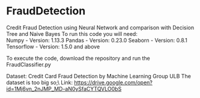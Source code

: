 # FraudDetection
Credit Fraud Detection using Neural Network and comparison with Decision Tree and Naive Bayes
To run this code you will need: \
Numpy - Version: 1.13.3
Pandas - Version: 0.23.0
Seaborn - Version: 0.8.1
Tensorflow - Version: 1.5.0 and above

To execute the code, download the repository and run the FraudClassifier.py

Dataset: Credit Card Fraud Detection by Machine Learning Group ULB
The dataset is too big so;\ Link: https://drive.google.com/open?id=1Mj6vn_2nJMP_MD-aN0ySfaCYTQVLO0bS
